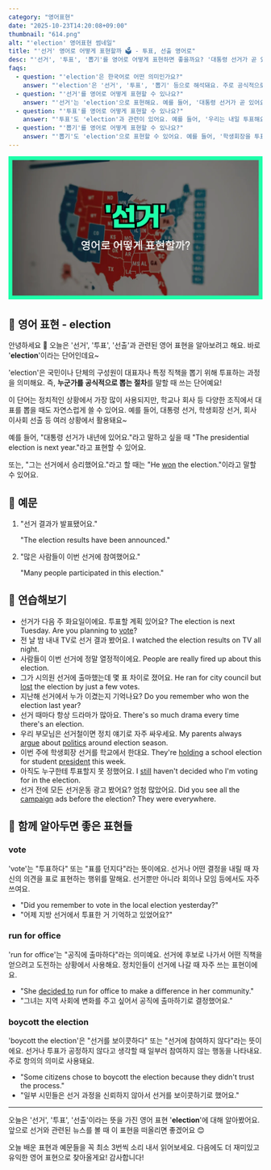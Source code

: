 ```yaml
---
category: "영어표현"
date: "2025-10-23T14:20:08+09:00"
thumbnail: "614.png"
alt: "'election' 영어표현 썸네일"
title: "'선거' 영어로 어떻게 표현할까 🗳️ - 투표, 선출 영어로"
desc: "'선거', '투표', '뽑기'를 영어로 어떻게 표현하면 좋을까요? '대통령 선거가 곧 있어요.', '학생회장을 투표로 뽑아요.' 등을 영어로 표현하는 법을 배워봅시다. 다양한 예문을 통해서 연습하고 본인의 표현으로 만들어 보세요."
faqs: 
  - question: "'election'은 한국어로 어떤 의미인가요?"
    answer: "'election'은 '선거', '투표', '뽑기' 등으로 해석돼요. 주로 공식적으로 대표나 리더를 뽑는 상황에서 사용해요."
  - question: "'선거'를 영어로 어떻게 표현할 수 있나요?"
    answer: "'선거'는 'election'으로 표현해요. 예를 들어, '대통령 선거가 곧 있어요.'는 'The presidential election is coming up soon.'이라고 해요."
  - question: "'투표'를 영어로 어떻게 표현할 수 있나요?"
    answer: "'투표'도 'election'과 관련이 있어요. 예를 들어, '우리는 내일 투표해요.'는 'We are voting in the election tomorrow.'라고 말해요."
  - question: "'뽑기'를 영어로 어떻게 표현할 수 있나요?"
    answer: "'뽑기'도 'election'으로 표현할 수 있어요. 예를 들어, '학생회장을 투표로 뽑아요.'는 'We elect the student president by voting.'이라고 해요."
---
```


!['election' 영어표현](./614.png)

## 🌟 영어 표현 - election

안녕하세요 👋 오늘은 '선거', '투표', '선출'과 관련된 영어 표현을 알아보려고 해요. 바로 '**election**'이라는 단어인데요~

'election'은 국민이나 단체의 구성원이 대표자나 특정 직책을 뽑기 위해 투표하는 과정을 의미해요. 즉, **누군가를 공식적으로 뽑는 절차**를 말할 때 쓰는 단어예요!

이 단어는 정치적인 상황에서 가장 많이 사용되지만, 학교나 회사 등 다양한 조직에서 대표를 뽑을 때도 자연스럽게 쓸 수 있어요. 예를 들어, 대통령 선거, 학생회장 선거, 회사 이사회 선출 등 여러 상황에서 활용돼요~

예를 들어, "대통령 선거가 내년에 있어요."라고 말하고 싶을 때 "The presidential election is next year."라고 표현할 수 있어요.

또는, "그는 선거에서 승리했어요."라고 할 때는 "He [won](/blog/in-english/456.win/) the election."이라고 말할 수 있어요.

## 📖 예문

1. "선거 결과가 발표됐어요."

   "The election results have been announced."

2. "많은 사람들이 이번 선거에 참여했어요."

   "Many people participated in this election."



## 💬 연습해보기

<ul data-interactive-list>

  <li data-interactive-item>
    <span data-toggler>선거가 다음 주 화요일이에요. 투표할 계획 있어요?</span>
    <span data-answer>The election is next Tuesday. Are you planning to <a href="/blog/in-english/615.vote/">vote</a>?</span>
  </li>

  <li data-interactive-item>
    <span data-toggler>전 날 밤 내내 TV로 선거 결과 봤어요.</span>
    <span data-answer>I watched the election results on TV all night.</span>
  </li>

  <li data-interactive-item>
    <span data-toggler>사람들이 이번 선거에 정말 열정적이에요.</span>
    <span data-answer>People are really fired up about this election.</span>
  </li>

  <li data-interactive-item>
    <span data-toggler>그가 시의원 선거에 출마했는데 몇 표 차이로 졌어요.</span>
    <span data-answer>He ran for city council but <a href="/blog/in-english/457.lose/">lost</a> the election by just a few votes.</span>
  </li>

  <li data-interactive-item>
    <span data-toggler>지난해 선거에서 누가 이겼는지 기억나요?</span>
    <span data-answer>Do you remember who won the election last year?</span>
  </li>

  <li data-interactive-item>
    <span data-toggler>선거 때마다 항상 드라마가 많아요.</span>
    <span data-answer>There's so much drama every time there's an election.</span>
  </li>

  <li data-interactive-item>
    <span data-toggler>우리 부모님은 선거철이면 정치 얘기로 자주 싸우세요.</span>
    <span data-answer>My parents always <a href="/blog/in-english/132.argue/">argue</a> about <a href="/blog/in-english/607.politics/">politics</a> around election season.</span>
  </li>

  <li data-interactive-item>
    <span data-toggler>이번 주에 학생회장 선거를 학교에서 한대요.</span>
    <span data-answer>They're <a href="/blog/in-english/388.hold/">holding</a> a school election for student <a href="/blog/in-english/609.president/">president</a> this week.</span>
  </li>

  <li data-interactive-item>
    <span data-toggler>아직도 누구한테 투표할지 못 정했어요.</span>
    <span data-answer>I <a href="/blog/in-english/254.still/">still</a> haven't decided who I'm voting for in the election.</span>
  </li>

  <li data-interactive-item>
    <span data-toggler>선거 전에 모든 선거운동 광고 봤어요? 엄청 많았어요.</span>
    <span data-answer>Did you see all the <a href="/blog/in-english/617.campaign/">campaign</a> ads before the election? They were everywhere.</span>
  </li>

</ul>

## 🤝 함께 알아두면 좋은 표현들

### vote

'vote'는 "투표하다" 또는 "표를 던지다"라는 뜻이에요. 선거나 어떤 결정을 내릴 때 자신의 의견을 표로 표현하는 행위를 말해요. 선거뿐만 아니라 회의나 모임 등에서도 자주 쓰여요.

- "Did you remember to vote in the local election yesterday?"
- "어제 지방 선거에서 투표한 거 기억하고 있었어요?"

### run for office

'run for office'는 "공직에 출마하다"라는 의미예요. 선거에 후보로 나가서 어떤 직책을 얻으려고 도전하는 상황에서 사용해요. 정치인들이 선거에 나갈 때 자주 쓰는 표현이에요.

- "She [decided to](/blog/in-english/062.decide-to/) run for office to make a difference in her community."
- "그녀는 지역 사회에 변화를 주고 싶어서 공직에 출마하기로 결정했어요."

### boycott the election

'boycott the election'은 "선거를 보이콧하다" 또는 "선거에 참여하지 않다"라는 뜻이에요. 선거나 투표가 공정하지 않다고 생각할 때 일부러 참여하지 않는 행동을 나타내요. 주로 항의의 의미로 사용돼요.

- "Some citizens chose to boycott the election because they didn't trust the process."
- "일부 시민들은 선거 과정을 신뢰하지 않아서 선거를 보이콧하기로 했어요."

---

오늘은 '선거', '투표', '선출'이라는 뜻을 가진 영어 표현 '**election**'에 대해 알아봤어요. 앞으로 선거와 관련된 뉴스를 볼 때 이 표현을 떠올리면 좋겠어요 😊

오늘 배운 표현과 예문들을 꼭 최소 3번씩 소리 내서 읽어보세요. 다음에도 더 재미있고 유익한 영어 표현으로 찾아올게요! 감사합니다!

